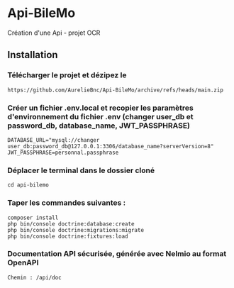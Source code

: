 # Api-BileMo
Création d'une Api - projet OCR 

## Installation

### Télécharger le projet et dézipez le
```
https://github.com/AurelieBnc/Api-BileMo/archive/refs/heads/main.zip
```

### Créer un fichier .env.local et recopier les paramètres d'environnement du fichier .env (changer user_db et password_db, database_name, JWT_PASSPHRASE)

```
DATABASE_URL="mysql://changer user_db:password_db@127.0.0.1:3306/database_name?serverVersion=8"
JWT_PASSPHRASE=personnal.passphrase
```

### Déplacer le terminal dans le dossier cloné
```
cd api-bilemo
```

### Taper les commandes suivantes :
```
composer install
php bin/console doctrine:database:create
php bin/console doctrine:migrations:migrate
php bin/console doctrine:fixtures:load
```
### Documentation API sécurisée, générée avec Nelmio au format OpenAPI
```
Chemin : /api/doc
```
